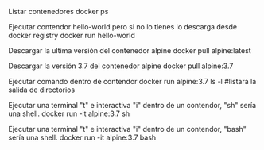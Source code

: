 Listar contenedores
docker ps

Ejecutar contendor hello-world pero si no lo tienes lo descarga desde docker registry
docker run hello-world

Descargar la ultima versión del contenedor alpine
docker pull alpine:latest

Descargar la versión 3.7 del contenedor alpine
docker pull alpine:3.7

Ejecutar comando dentro de contendor
docker run alpine:3.7 ls -l #listará la salida de directorios

Ejecutar una terminal "t" e interactiva "i" dentro de un contendor, "sh" sería una shell.
docker run -it alpine:3.7 sh

Ejecutar una terminal "t" e interactiva "i" dentro de un contendor, "bash" sería una shell.
docker run -it alpine:3.7 bash

